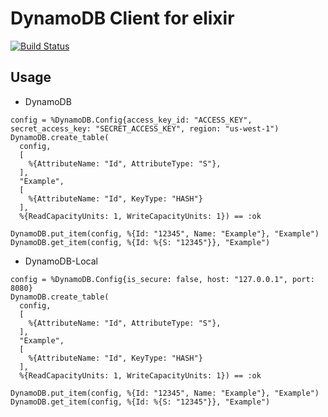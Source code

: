 DynamoDB Client for elixir
===

[![Build Status](https://travis-ci.org/hirokazumiyaji/dynamodb.svg?branch=master)](https://travis-ci.org/hirokazumiyaji/dynamodb)

Usage
---
* DynamoDB

```
config = %DynamoDB.Config{access_key_id: "ACCESS_KEY", secret_access_key: "SECRET_ACCESS_KEY", region: "us-west-1")
DynamoDB.create_table(
  config,
  [
    %{AttributeName: "Id", AttributeType: "S"},
  ],
  "Example",
  [
    %{AttributeName: "Id", KeyType: "HASH"}
  ],
  %{ReadCapacityUnits: 1, WriteCapacityUnits: 1}) == :ok

DynamoDB.put_item(config, %{Id: "12345", Name: "Example"}, "Example")
DynamoDB.get_item(config, %{Id: %{S: "12345"}}, "Example")
```


* DynamoDB-Local

```
config = %DynamoDB.Config{is_secure: false, host: "127.0.0.1", port: 8080}
DynamoDB.create_table(
  config,
  [
    %{AttributeName: "Id", AttributeType: "S"},
  ],
  "Example",
  [
    %{AttributeName: "Id", KeyType: "HASH"}
  ],
  %{ReadCapacityUnits: 1, WriteCapacityUnits: 1}) == :ok

DynamoDB.put_item(config, %{Id: "12345", Name: "Example"}, "Example")
DynamoDB.get_item(config, %{Id: %{S: "12345"}}, "Example") 
```
